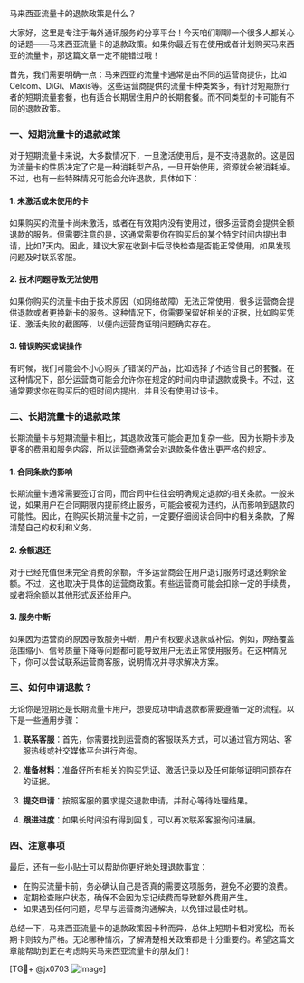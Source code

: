 马来西亚流量卡的退款政策是什么？

大家好，这里是专注于海外通讯服务的分享平台！今天咱们聊聊一个很多人都关心的话题——马来西亚流量卡的退款政策。如果你最近有在使用或者计划购买马来西亚的流量卡，那这篇文章一定不能错过哦！

首先，我们需要明确一点：马来西亚的流量卡通常是由不同的运营商提供，比如Celcom、DiGi、Maxis等。这些运营商提供的流量卡种类繁多，有针对短期旅行者的短期流量套餐，也有适合长期居住用户的长期套餐。而不同类型的卡可能有不同的退款政策。

### 一、短期流量卡的退款政策

对于短期流量卡来说，大多数情况下，一旦激活使用后，是不支持退款的。这是因为流量卡的性质决定了它是一种消耗型产品，一旦开始使用，资源就会被消耗掉。不过，也有一些特殊情况可能会允许退款，具体如下：

#### 1. 未激活或未使用的卡
如果购买的流量卡尚未激活，或者在有效期内没有使用过，很多运营商会提供全额退款的服务。但需要注意的是，这通常需要你在购买后的某个特定时间内提出申请，比如7天内。因此，建议大家在收到卡后尽快检查是否能正常使用，如果发现问题及时联系客服。

#### 2. 技术问题导致无法使用
如果你购买的流量卡由于技术原因（如网络故障）无法正常使用，很多运营商会提供退款或者更换新卡的服务。这种情况下，你需要保留好相关的证据，比如购买凭证、激活失败的截图等，以便向运营商证明问题确实存在。

#### 3. 错误购买或误操作
有时候，我们可能会不小心购买了错误的产品，比如选择了不适合自己的套餐。在这种情况下，部分运营商可能会允许你在规定的时间内申请退款或换卡。不过，这通常要求你在购买后的短时间内提出，并且没有使用过该卡。

### 二、长期流量卡的退款政策

长期流量卡与短期流量卡相比，其退款政策可能会更加复杂一些。因为长期卡涉及更多的费用和服务内容，所以运营商通常会对退款条件做出更严格的规定。

#### 1. 合同条款的影响
长期流量卡通常需要签订合同，而合同中往往会明确规定退款的相关条款。一般来说，如果用户在合同期限内提前终止服务，可能会被视为违约，从而影响到退款的可能性。因此，在购买长期流量卡之前，一定要仔细阅读合同中的相关条款，了解清楚自己的权利和义务。

#### 2. 余额退还
对于已经充值但未完全消费的余额，许多运营商会在用户退订服务时退还剩余金额。不过，这也取决于具体的运营商政策。有些运营商可能会扣除一定的手续费，或者将余额以其他形式返还给用户。

#### 3. 服务中断
如果因为运营商的原因导致服务中断，用户有权要求退款或补偿。例如，网络覆盖范围缩小、信号质量下降等问题都可能导致用户无法正常使用服务。在这种情况下，你可以尝试联系运营商客服，说明情况并寻求解决方案。

### 三、如何申请退款？

无论你是短期还是长期流量卡用户，想要成功申请退款都需要遵循一定的流程。以下是一些通用步骤：

1. **联系客服**：首先，你需要找到运营商的客服联系方式，可以通过官方网站、客服热线或社交媒体平台进行咨询。
   
2. **准备材料**：准备好所有相关的购买凭证、激活记录以及任何能够证明问题存在的证据。

3. **提交申请**：按照客服的要求提交退款申请，并耐心等待处理结果。

4. **跟进进度**：如果长时间没有得到回复，可以再次联系客服询问进展。

### 四、注意事项

最后，还有一些小贴士可以帮助你更好地处理退款事宜：

- 在购买流量卡前，务必确认自己是否真的需要这项服务，避免不必要的浪费。
- 定期检查账户状态，确保不会因为忘记续费而导致额外费用产生。
- 如果遇到任何问题，尽早与运营商沟通解决，以免错过最佳时机。

总结一下，马来西亚流量卡的退款政策因卡种而异，总体上短期卡相对宽松，而长期卡则较为严格。无论哪种情况，了解清楚相关政策都是十分重要的。希望这篇文章能帮助到正在考虑购买马来西亚流量卡的朋友们！

[TG💪+ @jx0703 ![Image](https://github.com/user-attachments/assets/dbca1d08-cadb-493c-b0ec-ad6f7a83f270)]